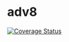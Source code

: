 # adv8
[![Coverage Status](https://coveralls.io/repos/github/jgbrock/adv8/badge.svg?branch=master)](https://coveralls.io/github/jgbrock/adv8?branch=master)

